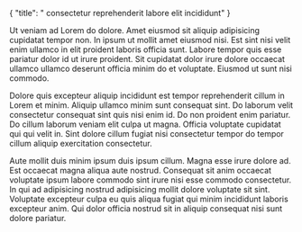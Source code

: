 {
  "title": " consectetur reprehenderit labore elit incididunt"
}

Ut veniam ad Lorem do dolore. Amet eiusmod sit aliquip adipisicing cupidatat tempor non. In ipsum ut mollit amet eiusmod nisi. Est sint nisi velit enim ullamco in elit proident laboris officia sunt. Labore tempor quis esse pariatur dolor id ut irure proident. Sit cupidatat dolor irure dolore occaecat ullamco ullamco deserunt officia minim do et voluptate. Eiusmod ut sunt nisi commodo.

Dolore quis excepteur aliquip incididunt est tempor reprehenderit cillum in Lorem et minim. Aliquip ullamco minim sunt consequat sint. Do laborum velit consectetur consequat sint quis nisi enim id. Do non proident enim pariatur. Do cillum laborum veniam elit culpa ut magna. Officia voluptate cupidatat qui qui velit in. Sint dolore cillum fugiat nisi consectetur tempor do tempor cillum aliquip exercitation consectetur.

Aute mollit duis minim ipsum duis ipsum cillum. Magna esse irure dolore ad. Est occaecat magna aliqua aute nostrud. Consequat sit anim occaecat voluptate ipsum labore commodo sint irure nisi esse commodo consectetur. In qui ad adipisicing nostrud adipisicing mollit dolore voluptate sit sint. Voluptate excepteur culpa eu quis aliqua fugiat qui minim incididunt laboris excepteur anim. Qui dolor officia nostrud sit in aliquip consequat nisi sunt dolore pariatur.
